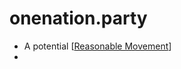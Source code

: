 # onenation.party
- A potential [[Reasonable Movement]]
- 

[//begin]: # "Autogenerated link references for markdown compatibility"
[Reasonable Movement]: reasonable-movement "Reasonable Movement"
[//end]: # "Autogenerated link references"